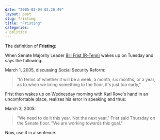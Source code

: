 ```yaml
---
date: "2005-03-04 02:26:40"
layout: post
slug: fristing
title: "Fristing"
categories:
- politics
---
```


The definition of **Fristing**:

When Senate Majority Leader [Bill Frist (R-Tenn)](https://en.wikipedia.org/wiki/Bill_Frist) wakes up on Tuesday and says the following:

March 1, 2005, discussing Social Security Reform:

> "In terms of whether it will be a week, a month, six months, or a year, as to when we bring something to the floor, it's just too early,"

Frist then wakes up on Wednesday morning with Karl Rove's hand in an uncomfortable place, realizes his error in speaking and thus:

March 3, 2005:

> "We need to do it this year. Not the next year," Frist said Thursday on the Senate floor. "We are working towards this goal."

Now, use it in a sentence.

